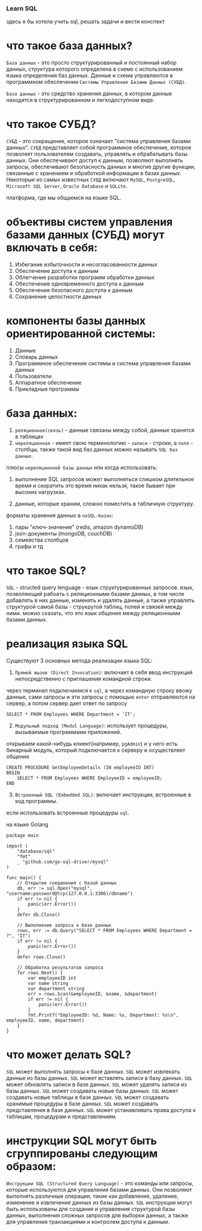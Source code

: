 ### Learn SQL

здесь я бы хотела учить sql, решать задачи и вести конспект

# что такое база данных?

`База данных` - это просто структурированный и постоянный набор данных, структура которого определена в схеме с использованием языка определения баз данных. Данные и схема управляются в программном обеспечении `Системы Управления Базами Данных (СУБД)`.

`База данных` - это средство хранения данных, в котором данные находятся в структурированном и легкодоступном виде.

# что такое СУБД?

`СУБД` - это сокращение, которое означает "система управления базами данных". `СУБД` представляет собой программное обеспечение, которое позволяет пользователям создавать, управлять и обрабатывать базы данных. Они обеспечивают доступ к данным, позволяют выполнять запросы, обеспечивают безопасность данных и многие другие функции, связанные с хранением и обработкой информации в базах данных. Некоторые из самых известных `СУБД` включают `MySQL`, `PostgreSQL`, `Microsoft SQL Server`, `Oracle Database` и `SQLite`.

платформа, где мы общаемся на языке SQL.

# объективы систем управления базами данных (СУБД) могут включать в себя:

1. Избегание избыточности и несогласованности данных
2. Обеспечение доступа к данным
3. Облегчение разработки программ обработки данных
4. Обеспечение одновременного доступа к данным
5. Обеспечение безопасного доступа к данным
6. Сохранение целостности данных

# компоненты базы данных ориентированной системы:

1. Данные
2. Словарь данных
3. Программное обеспечение системы и система управления базами данных
4. Пользователи
5. Аппаратное обеспечение
6. Прикладные программы

# база данных:

1. `реляционная(связь)` - данные связаны между собой, данные хранятся в таблицах
2. `нереляционная` - имеет свою терминологию - `записи` - строки, а `поля` - столбцы, также такой вид баз данных можно называть `SQL баз данных`.

плюсы `нереляционной базы данных` или когда использовать:

1. выполнение SQL запросов может выполняться слишком длительное время и скоратить это время никак нельзя, такое бывает при высоких нагрузках.

2. данные, которые храним, сложно поместить в табличную структуру.

форматы хранения данных в `noSQL-базах`:

1. пары "ключ-значение" (redis, amazon dynamoDB)
2. json-документы (mongoDB, couchDB)
3. семейства столбцов
4. графы и тд

# что такое SQL?

`SQL` - structed query lenguage - язык структурированных запросов. язык, позволяющий рабоать с реляционными базами данных, в том числе добавлять в них данные, изменять и удалять данные, а также управлять структурой самой базы - струкрутой таблиц, полей и связей между ними. можно сказать, что это язык общения между реляционными базами данных.

# реализация языка SQL

Существуют 3 основных метода реализации языка SQL:

1. `Прямой вызов (Direct Invocation)`: включает в себя ввод инструкций непосредственно с приглашения командной строки.

через терминал подключаемся к `sql`, а через командную строку ввожу данные, сами запросы и эти запросы с помощью `enter` отправляются на сервер, а потом сервер дает ответ по запросу

```
SELECT * FROM Employees WHERE Department = 'IT';

```

2. `Модульный подход (Modul Language)`: использует процедуры, вызываемые программами приложений.

открываем какой-нибудь клиент(например, `pgAdmin`) и у него есть бинарный модуль, который подключается к серверу и осуществляет общение

```
CREATE PROCEDURE GetEmployeeDetails (IN employeeID INT)
BEGIN
    SELECT * FROM Employees WHERE EmployeeID = employeeID;
END

```

3. `Встроенный SQL (Embedded SQL)`: включает инструкции, встроенные в код программы.

если использовать встроенные процедуры `sql`.

на языке Golang

```
package main

import (
    "database/sql"
    "fmt"
    _ "github.com/go-sql-driver/mysql"
)

func main() {
    // Открытие соединения с базой данных
    db, err := sql.Open("mysql", "username:password@tcp(127.0.0.1:3306)/dbname")
    if err != nil {
        panic(err.Error())
    }
    defer db.Close()

    // Выполнение запроса к базе данных
    rows, err := db.Query("SELECT * FROM Employees WHERE Department = ?", "IT")
    if err != nil {
        panic(err.Error())
    }
    defer rows.Close()

    // Обработка результатов запроса
    for rows.Next() {
        var employeeID int
        var name string
        var department string
        err = rows.Scan(&employeeID, &name, &department)
        if err != nil {
            panic(err.Error())
        }
        fmt.Printf("EmployeeID: %d, Name: %s, Department: %s\n", employeeID, name, department)
    }
}

```

# что может делать SQL?

`SQL` может выполнять запросы к базе данных.
`SQL` может извлекать данные из базы данных.
`SQL` может вставлять записи в базу данных.
`SQL` может обновлять записи в базе данных.
`SQL` может удалять записи из базы данных.
`SQL` может создавать новые базы данных.
`SQL` может создавать новые таблицы в базе данных.
`SQL` может создавать хранимые процедуры в базе данных.
`SQL` может создавать представления в базе данных.
`SQL` может устанавливать права доступа к таблицам, процедурам и представлениям.

# инструкции SQL могут быть сгруппированы следующим образом:

`Инструкции SQL (Structured Query Language)` - это команды или запросы, которые используются для управления базами данных. Они позволяют выполнять различные операции, такие как добавление, удаление, изменение и извлечение данных из базы данных. `SQL` инструкции могут быть использованы для создания и управления структурой базы данных, выполнения сложных запросов для выборки данных, а также для управления транзакциями и контролем доступа к данным.
